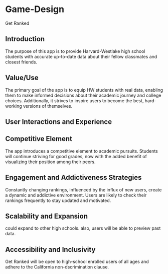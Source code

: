 # Game-Design
Get Ranked

## Introduction
The purpose of this app is to provide Harvard-Westlake high school students with accurate up-to-date data about their fellow classmates and closest friends.

## Value/Use
The primary goal of the app is to equip HW students with real data, enabling them to make informed decisions about their academic journey and college choices. Additionally, it strives to inspire users to become the best, hard-working versions of themselves.

## User Interactions and Experience

## Competitive Element
The app introduces a competitive element to academic pursuits. Students will continue striving for good grades, now with the added benefit of visualizing their position among their peers.

## Engagement and Addictiveness Strategies
Constantly changing rankings, influenced by the influx of new users, create a dynamic and addictive environment. Users are likely to check their rankings frequently to stay updated and motivated.

## Scalability and Expansion
 could expand to other high schools. also, users will be able to preview past data.

## Accessibility and Inclusivity
 Get Ranked will be open to high-school enrolled users of all ages and adhere to the California non-dscrimination clause.